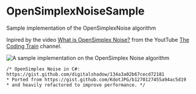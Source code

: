 # OpenSimplexNoiseSample
Sample implementation of the OpenSimplexNoise algorithm

Inpired by the video [What is OpenSimplex Noise?](https://www.youtube.com/watch?v=Lv9gyZZJPE0) from the YoutTube [The Coding Train](https://www.youtube.com/channel/UCvjgXvBlbQiydffZU7m1_aw) channel.

![A sample implementation on the OpenSimplex Noise algorithm](https://xfx.net/stackoverflow/osn/osn01.png)

    /* OpenSimplex Noise in C#: https://gist.github.com/digitalshadow/134a3a02b67cecd72181
    * Ported from https://gist.github.com/KdotJPG/b1270127455a94ac5d19
    * and heavily refactored to improve performance. */
